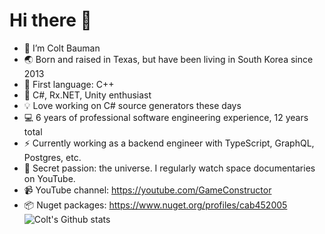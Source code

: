 # Hi there :wave:

- :telescope: I’m Colt Bauman
- :earth_asia: Born and raised in Texas, but have been living in South Korea since 2013
- :seedling: First language: C++
- :crystal_ball: C#, Rx.NET, Unity enthusiast
- :bulb: Love working on C# source generators these days 
- :computer: 6 years of professional software engineering experience, 12 years total
- :zap: Currently working as a backend engineer with TypeScript, GraphQL, Postgres, etc.
- :satellite: Secret passion: the universe. I regularly watch space documentaries on YouTube.
- :video_camera: YouTube channel: https://youtube.com/GameConstructor
- :package: Nuget packages: https://www.nuget.org/profiles/cab452005
![Colt's Github stats](https://github-readme-stats.vercel.app/api?username=cabauman&show_icons=true)

